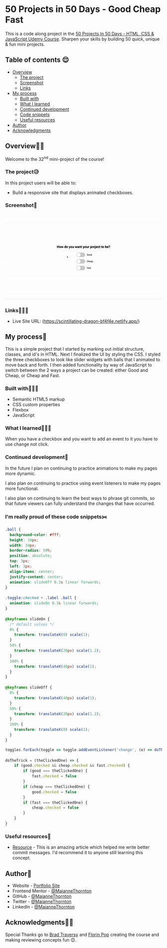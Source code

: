 # 50 Projects in 50 Days - Good Cheap Fast

This is a code along project in the [50 Projects In 50 Days - HTML, CSS & JavaScript Udemy Course](https://www.udemy.com/course/50-projects-50-days/). Sharpen your skills by building 50 quick, unique & fun mini projects.

## Table of contents 😌

- [Overview](#overview)
  - [The project](#the-project)
  - [Screenshot](#screenshot)
  - [Links](#links)
- [My process](#my-process)
  - [Built with](#built-with)
  - [What I learned](#what-i-learned)
  - [Continued development](#continued-development)
  - [Code snippets](#im-really-proud-of-these-code-snippets%EF%B8%8F)
  - [Useful resources](#useful-resources)
- [Author](#author)
- [Acknowledgments](#acknowledgments)

## Overview👋🏾

Welcome to the 32<sup>nd</sup> mini-project of the course!

### The project😥

In this project users will be able to:

- Build a responsive site that displays animated checkboxes.

### Screenshot🌇

![](./screenshot.gif)

### Links👩🏾‍💻

- Live Site URL: (https://scintillating-dragon-bf4f4e.netlify.app/)

## My process💭

This is a simple project that I started by marking out initial structure, classes, and id's in HTML. Next I finalized the UI by styling the CSS. I styled the three checkboxes to look like slider widgets with balls that I animated to move back and forth. I then added functionality by way of JavaScript to switch between the 2 ways a project can be created: either Good and Cheap, or Cheap and Fast.

### Built with👷🏾‍♀️

- Semantic HTML5 markup
- CSS custom properties
- Flexbox
- JavaScript

### What I learned👩🏾‍🏫

When you have a checkbox and you want to add an event to it you have to use change not click.


### Continued development🔮

In the future I plan on continuing to practice animations to make my pages more dynamic.

I also plan on continuing to practice using event listeners to make my pages more functional.

I also plan on continuing to learn the best ways to phrase git commits, so that future viewers can fully understand the changes that have occurred.

### I'm really proud of these code snippets✂️

```css
.ball {
  background-color: #fff;
  height: 34px;
  width: 34px;
  border-radius: 50%;
  position: absolute;
  top: 3px;
  left: 3px;
  align-items: center;
  justify-content: center;
  animation: slideOff 0.3s linear forwards;
}

.toggle:checked + .label .ball {
  animation: slideOn 0.3s linear forwards;
}

@keyframes slideOn {
  /* default values */
  0% {
    transform: translateX(0) scale(1);
  }
  50% {
    transform: translateX(20px) scale(1.2);
  }
  100% {
    transform: translateX(40px) scale(1);
  }
}

@keyframes slideOff {
  0% {
    transform: translateX(40px) scale(1);
  }
  50% {
    transform: translateX(20px) scale(1.2);
  }
  100% {
    transform: translateX(0) scale(1);
  }
}
```

```js
toggles.forEach(toggle => toggle.addEventListener('change', (e) => doTheTrick(e.target)))

doTheTrick = (theClickedOne) => {
    if (good.checked && cheap.checked && fast.checked) {
        if (good === theClickedOne) {
            fast.checked = false
        }
        if (cheap === theClickedOne) {
            good.checked = false
        }
        if (fast === theClickedOne) {
            cheap.checked = false
        }
    }
}
```

### Useful resources📖

- [Resource](https://www.freecodecamp.org/news/how-to-write-better-git-commit-messages/) - This is an amazing article which helped me write better commit messages. I'd recommend it to anyone still learning this concept.

## Author🔎

- Website - [Portfolio Site](https://maiannethornton.netlify.app/)
- Frontend Mentor - [@MaianneThornton](https://www.frontendmentor.io/profile/MaianneThornton)
- GitHub - [@MaianneThornton](GitHub.com/MaianneThornton)
- Twitter - [@MaianneThornton](https://twitter.com/MaianneThornton)
- LinkedIn - [@MaianneThornton](https://www.linkedin.com/in/maiannethornton/)

## Acknowledgments🙏🏾

Special Thanks go to [Brad Traversy](http://www.traversymedia.com/) and [Florin Pop](http://www.florin-pop.com/) creating the course and making reviewing concepts fun 😊.
